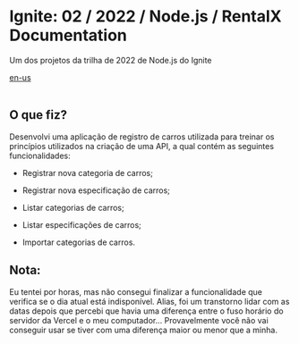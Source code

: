 <div valing="top">
  <h1>Ignite: 02 / <span>2022</span> / Node.js / RentalX Documentation </h1>
  <p>Um dos projetos da trilha de 2022 de Node.js do Ignite</p>
  <nav>
    <div id="repository-buttons"/>
    <a class="navigation-link disabled" href="https://github.com/L-Marcel/ignite-02-nodejs-2022-rentalx-documentation/blob/main/README.en-US.md" target="__blank__">
      en-us
    </a>
  </nav>
</div>

<br/>

<div id="grid">
  <div id="grid-item">
    <h2>O que <span>fiz</span>?</h2>
    <p>Desenvolvi uma aplicação de registro de carros utilizada para treinar os princípios utilizados na criação de uma API, a qual contém as seguintes funcionalidades:</p>
    <ul>
      <li id="checked"><p>Registrar nova categoria de carros;</p></li>
      <li id="checked"><p>Registrar nova especificação de carros;</p></li>
      <li id="checked"><p>Listar categorias de carros;</p></li>
      <li id="checked"><p>Listar especificações de carros;</p></li>
      <li id="checked"><p>Importar categorias de carros.</p></li>
    </ul>
  </div>
</div>

<div id="grid">
  <div id="grid-item">
    <h2>Nota:</h2>
    <p>Eu tentei por horas, mas não consegui finalizar a funcionalidade que verifica se o dia atual está indisponível. Alias, foi um transtorno lidar com as datas depois que percebi que havia uma diferença entre o fuso horário do servidor da Vercel e o meu computador... Provavelmente você não vai conseguir usar se tiver com uma diferença maior ou menor que a minha.</p>
  </div>
</div>
